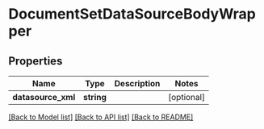 # DocumentSetDataSourceBodyWrapper

## Properties
Name | Type | Description | Notes
------------ | ------------- | ------------- | -------------
**datasource_xml** | **string** |  | [optional] 

[[Back to Model list]](../README.md#documentation-for-models) [[Back to API list]](../README.md#documentation-for-api-endpoints) [[Back to README]](../README.md)


